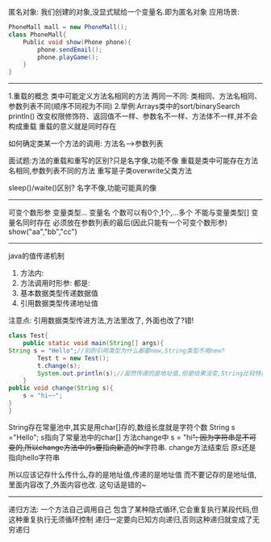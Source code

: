 匿名对象:
我们创建的对象,没显式赋给一个变量名.即为匿名对象
应用场景:
```java
PhoneMall mall = new PhoneMall();
class PhoneMall{
    Public void show(Phone phone){
        phone.sendEmail();
        phone.playGame();
    }
}
```

---

1.重载的概念
类中可能定义方法名相同的方法
两同一不同: 类相同、方法名相同、参数列表不同(顺序不同视为不同)
2.举例:Arrays类中的sort/binarySearch  println()
改变权限修饰符、返回值不一样、参数名不一样、方法体不一样,并不会构成重载
重载的意义就是同时存在

如何确定类某一个方法的调用:
方法名-->参数列表


面试题:方法的重载和重写的区别?只是名字像,功能不像
重载是类中可能存在方法名相同,参数列表不同的方法
重写是子类overwrite父类方法

sleep()/waite()区别?  名字不像,功能可能真的像

---
可变个数形参
变量类型... 变量名
个数可以有0个,1个,...多个
不能与变量类型[] 变量名同时存在
必须放在参数列表的最后(因此只能有一个可变个数形参)
show("aa","bb","cc")


---
java的值传递机制
1. 方法内:
2. 方法调用时形参:
都是:
1. 基本数据类型传递数据值
2. 引用数据类型传递地址值

注意点:
引用数据类型传进方法,方法里改了, 外面也改了?错! 
```java
class Test{
    public static void main(String[] args){
String s = "Hello";//别的引用类型为什么都要new,String类型不用new?
        Test t = new Test();
        t.change(s);
        System.out.println(s);//虽然传递的是地址值,但是结果没变,String比较特别.
    }
public void change(String s){
    s = "hi~~";
}
}
```

String存在常量池中,其实是用char[]存的,数组长度就是字符个数
String s ="Hello";
s指向了常量池中的char[]
方法change中
s = "hi~~";
因为字符串是不可变的,所以change方法中的s要指向新造的hi~~字符串.
change方法结束后
原s还是指向hello字符串

所以应该记存什么传什么,存的是地址值,传递的是地址值
而不要记存的是地址值,里面内容改了,外面内容也改. 这句话是错的~ 

---
递归方法:
一个方法自己调用自己
包含了某种隐式循环,它会重复执行某段代码,但这种重复执行无须循环控制
递归一定要向已知方向递归,否则这种递归就变成了无穷递归